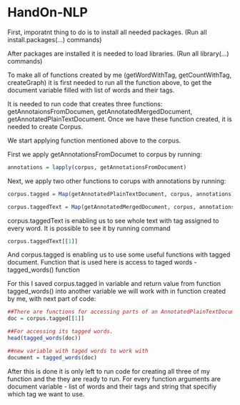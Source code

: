 # HandOn-NLP

First, imporatnt thing to do is to install all needed packages. (Run all install.packages(...) commands)

After packages are installed it is needed to load libraries. (Run all library(...) commands)

To make all of functions created by me (getWordWithTag, getCountWithTag, createGraph) it is first needed to run all the function above, to get the document variable filled with list of words and their tags. 

It is needed to run code that creates three functions: getAnnotaionsFromDocumen, getAnnotatedMergedDocument, getAnnotatedPlainTextDocument. 
Once we have these function created, it is needed to create Corpus. 

We start applying function mentioned above to the corpus. 

First we apply getAnnotationsFromDocumet to corpus by running:
```r
annotations = lapply(corpus, getAnnotationsFromDocument)
```
Next, we apply two other functions to corups with annotations by running:
```r
corpus.tagged = Map(getAnnotatedPlainTextDocument, corpus, annotations)

corpus.taggedText = Map(getAnnotatedMergedDocument, corpus, annotations)
```
corpus.taggedText is enabling us to see whole text with tag assigned to every word. 
It is possible to see it by running command 
```r 
corpus.taggedText[[1]] 
```

And corpus.tagged is enabling us to use some useful functions with tagged document. 
Function that is used here is access to taged words - tagged_words() function 

For this I saved corpus.tagged in variable and return value from function tagged_words() into another variable we will work with in function created by me, with next part of code:
```r
##There are functions for accessing parts of an AnnotatedPlainTextDocument.
doc = corpus.tagged[[1]] 

##For accessing its tagged words.
head(tagged_words(doc))

##new variable with taged words to work with
document = tagged_words(doc)
```
After this is done it is only left to run code for creating all three of my function and the they are ready to run. For every function arguments are document variable - list of words and their tags and string that specifiy which tag we want to use. 




